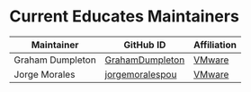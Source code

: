 # Current Educates Maintainers

| Maintainer       | GitHub ID                                             | Affiliation                              |
|------------------|-------------------------------------------------------|------------------------------------------|
| Graham Dumpleton | [GrahamDumpleton](https://github.com/GrahamDumpleton) | [VMware](https://www.github.com/vmware/) |
| Jorge Morales    | [jorgemoralespou](https://github.com/jorgemoralespou) | [VMware](https://www.github.com/vmware/) |
